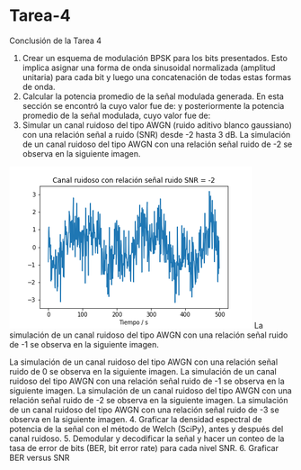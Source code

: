 # Tarea-4
Conclusión de la Tarea 4
1. Crear un esquema de modulación BPSK para los bits presentados. Esto implica asignar una forma de onda sinusoidal normalizada (amplitud unitaria) para cada bit y luego una concatenación de todas estas formas de onda.
2. Calcular la potencia promedio de la señal modulada generada.
En esta sección se encontró la cuyo valor fue de:
y posteriormente la potencia promedio de la señal modulada, cuyo valor fue de:
3. Simular un canal ruidoso del tipo AWGN (ruido aditivo blanco gaussiano) con una relación señal a ruido (SNR) desde -2 hasta 3 dB.
La simulación de un canal ruidoso del tipo AWGN con una relación señal ruido de -2 se observa en la siguiente imagen.
<img src="https://github.com/Pamela2345/Tarea-4/blob/master/SNR%3D-2.png">
La simulación de un canal ruidoso del tipo AWGN con una relación señal ruido de -1 se observa en la siguiente imagen.

La simulación de un canal ruidoso del tipo AWGN con una relación señal ruido de 0 se observa en la siguiente imagen.
La simulación de un canal ruidoso del tipo AWGN con una relación señal ruido de -1 se observa en la siguiente imagen.
La simulación de un canal ruidoso del tipo AWGN con una relación señal ruido de -2 se observa en la siguiente imagen.
La simulación de un canal ruidoso del tipo AWGN con una relación señal ruido de -3 se observa en la siguiente imagen.
4. Graficar la densidad espectral de potencia de la señal con el método de Welch (SciPy), antes y después del canal ruidoso.
5. Demodular y decodificar la señal y hacer un conteo de la tasa de error de bits (BER, bit error rate) para cada nivel SNR.
6. Graficar BER versus SNR
